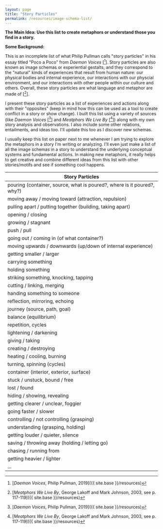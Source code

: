 ```yaml
---
layout: page
title: "Story Particles"
permalink: /resources/image-schema-list/
---
```


**The Main Idea: Use this list to create metaphors or understand those you find in a story.**

**Some Background:**

This is an incomplete list of what Philip Pullman calls "story particles" in his essay titled "Poco a Poco" from *Daemon Voices* [[^daemon]]. Story particles are also known as image schemas or experiential gestalts, and they correspond to the "natural" kinds of experiences that result from human nature: our physical bodies and internal experience, our interactions with our physcial environment, and our interactions with other people within our culture and others. Overall, these story particles are what language and metaphor are made of [[^MWLB]].

I present these story particles as a list of experiences and actions along with their "opposites" (keep in mind how this can be used as a tool to create conflict in a story or show change). I built this list using a variety of sources (like *Daemon Voices* [[^daemon]] and *Meatphors We Live By* [[^MWLB]]) along with my own story analysis and observations. I also include some other relations, entailments, and ideas too. I'll update this too as I discover new schemas.

I usually keep this list on paper next to me whenever I am trying to explore the metaphors in a story I'm writing or analyzing. I'll even just make a list of all the image schemas in a story to understand the underlying conceptual systems and fundamental actions. In making new metaphors, it really helps to get creative and combine different ideas from this list with other stories/motifs and see if something cool happens. 

[^daemon]: [*Daemon Voices*, Philip Pullman, 2019]({{ site.base }}/resources)
[^MWLB]: [*Meatphors We Live By*, George Lakoff and Mark Johnson, 2003, see p. 117-119]({{ site.base }}/resources)

<div class="fancy-table-wrap">
<table id="table-resources" class="fancy-table">
<thead>
  <tr>
    <th class="fancy-table-header">Story Particles</th>
  </tr>
</thead>
<tbody>

  <tr>
    <td class="fancy-table-body"> pouring (container, source, what is poured?, where is it poured?, why?) </td>
  </tr>

  <tr>
    <td class="fancy-table-body"> moving away / moving toward (attraction, repulsion) </td>
  </tr>

  <tr>
    <td class="fancy-table-body"> pulling apart / putting together (building, taking apart) </td>
  </tr>

  <tr>
    <td class="fancy-table-body"> opening / closing </td>
  </tr>

  <tr>
    <td class="fancy-table-body"> growing / stagnant </td>
  </tr>

  <tr>
    <td class="fancy-table-body"> push / pull </td>
  </tr>

  <tr>
    <td class="fancy-table-body"> going out / coming in (of what container?) </td>
  </tr>

  <tr>
    <td class="fancy-table-body"> moving upwards / downwards (up/down of internal experience) </td>
  </tr>

  <tr>
    <td class="fancy-table-body"> getting smaller / larger </td>
  </tr>

  <tr>
    <td class="fancy-table-body"> carrying something </td>
  </tr>

  <tr>
    <td class="fancy-table-body"> holding something </td>
  </tr>

  <tr>
    <td class="fancy-table-body"> striking something, knocking, tapping </td>
  </tr>

  <tr>
    <td class="fancy-table-body"> cutting / linking, merging </td>
  </tr>

  <tr>
    <td class="fancy-table-body"> handing something to someone </td>
  </tr>

  <tr>
    <td class="fancy-table-body"> reflection, mirroring, echoing </td>
  </tr>

  <tr>
    <td class="fancy-table-body"> journey (source, path, goal) </td>
  </tr>

  <tr>
    <td class="fancy-table-body"> balance (equilibrium) </td>
  </tr>

  <tr>
    <td class="fancy-table-body"> repetition, cycles </td>
  </tr>

  <tr>
    <td class="fancy-table-body"> lightening / darkening </td>
  </tr>

  <tr>
    <td class="fancy-table-body"> giving / taking </td>
  </tr>

  <tr>
    <td class="fancy-table-body"> creating / destroying </td>
  </tr>

  <tr>
    <td class="fancy-table-body"> heating / cooling, burning </td>
  </tr>

  <tr>
    <td class="fancy-table-body"> turning, spinning (cycles) </td>
  </tr>

  <tr>
    <td class="fancy-table-body"> container (interior, exterior, surface) </td>
  </tr>

  <tr>
    <td class="fancy-table-body"> stuck / unstuck, bound / free </td>
  </tr>

  <tr>
    <td class="fancy-table-body"> lost / found </td>
  </tr>

  <tr>
    <td class="fancy-table-body"> hiding / showing, revealing </td>
  </tr>

  <tr>
    <td class="fancy-table-body"> getting clearer / unclear, foggier </td>
  </tr>

  <tr>
    <td class="fancy-table-body"> going faster / slower </td>
  </tr>

  <tr>
    <td class="fancy-table-body"> controlling / not controlling (grasping) </td>
  </tr>

  <tr>
    <td class="fancy-table-body"> understanding (grasping, holding) </td>
  </tr>

  <tr>
    <td class="fancy-table-body"> getting louder / quieter, silence </td>
  </tr>

  <tr>
    <td class="fancy-table-body"> saving / throwing away (holding / letting go) </td>
  </tr>

  <tr>
    <td class="fancy-table-body"> chasing / running from </td>
  </tr>

  <tr>
    <td class="fancy-table-body"> getting heavier / lighter </td>
  </tr>

  <tr>
    <td class="fancy-table-body"> ... </td>
  </tr>

</tbody>
</table>
</div>

<!-- Table sort function from https://www.tablesgenerator.com/html_tables#  -->
<script charset="utf-8">
var FancyTableSort=window.FancyTableSort||function(n){"use strict";function r(n){return n?n.length:0}function t(n,t,e,o=0){for(e=r(n);o<e;++o)t(n[o],o)}function e(n){return n.split("").reverse().join("")}function o(n){var e=n[0];return t(n,function(n){for(;!n.startsWith(e);)e=e.substring(0,r(e)-1)}),r(e)}function u(n,r,e=[]){return t(n,function(n){r(n)&&e.push(n)}),e}var a=parseFloat;function i(n,r){return function(t){var e="";return t.replace(n,function(n,t,o){return e=t.replace(r,"")+"."+(o||"").substring(1)}),a(e)}}var s=i(/^(?:\s*)([+-]?(?:\d+)(?:,\d{3})*)(\.\d*)?$/g,/,/g),c=i(/^(?:\s*)([+-]?(?:\d+)(?:\.\d{3})*)(,\d*)?$/g,/\./g);function f(n){var t=a(n);return!isNaN(t)&&r(""+t)+1>=r(n)?t:NaN}function d(n){var e=[],o=n;return t([f,s,c],function(u){var a=[],i=[];t(n,function(n,r){r=u(n),a.push(r),r||i.push(n)}),r(i)<r(o)&&(o=i,e=a)}),r(u(o,function(n){return n==o[0]}))==r(o)?e:[]}function v(n){if("TABLE"==n.nodeName){for(var a=function(r){var e,o,u=[],a=[];return function n(r,e){e(r),t(r.childNodes,function(r){n(r,e)})}(n,function(n){"TR"==(o=n.nodeName)?(e=[],u.push(e),a.push(n)):"TD"!=o&&"TH"!=o||e.push(n)}),[u,a]}(),i=a[0],s=a[1],c=r(i),f=c>1&&r(i[0])<r(i[1])?1:0,v=f+1,p=i[f],h=r(p),l=[],g=[],N=[],m=v;m<c;++m){for(var T=0;T<h;++T){r(g)<h&&g.push([]);var C=i[m][T],L=C.textContent||C.innerText||"";g[T].push(L.trim())}N.push(m-v)}t(p,function(n,t){l[t]=0;var a=n.classList;a.add("fancy-table-sort-header"),n.addEventListener("click",function(){var n=l[t];!function(){for(var n=0;n<h;++n){var r=p[n].classList;r.remove("fancy-table-sort-asc"),r.remove("fancy-table-sort-desc"),l[n]=0}}(),(n=1==n?-1:+!n)&&a.add(n>0?"fancy-table-sort-asc":"fancy-table-sort-desc"),l[t]=n;var i,f=g[t],m=function(r,t){return n*f[r].localeCompare(f[t])||n*(r-t)},T=function(n){var t=d(n);if(!r(t)){var u=o(n),a=o(n.map(e));t=d(n.map(function(n){return n.substring(u,r(n)-a)}))}return t}(f);(r(T)||r(T=r(u(i=f.map(Date.parse),isNaN))?[]:i))&&(m=function(r,t){var e=T[r],o=T[t],u=isNaN(e),a=isNaN(o);return u&&a?0:u?-n:a?n:e>o?n:e<o?-n:n*(r-t)});var C,L=N.slice();L.sort(m);for(var E=v;E<c;++E)(C=s[E].parentNode).removeChild(s[E]);for(E=v;E<c;++E)C.appendChild(s[v+L[E-v]])})})}}n.addEventListener("DOMContentLoaded",function(){for(var t=n.getElementsByClassName("fancy-table"),e=0;e<r(t);++e)try{v(t[e])}catch(n){}})}(document)
</script>
